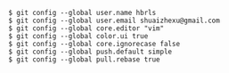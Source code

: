     $ git config --global user.name hbrls
    $ git config --global user.email shuaizhexu@gmail.com
    $ git config --global core.editor "vim"
    $ git config --global color.ui true
    $ git config --global core.ignorecase false
    $ git config --global push.default simple
    $ git config --global pull.rebase true
